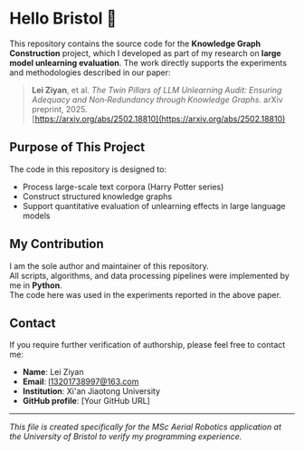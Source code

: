# Hello Bristol 👋

This repository contains the source code for the **Knowledge Graph Construction** project, which I developed as part of my research on **large model unlearning evaluation**. The work directly supports the experiments and methodologies described in our paper:

> **Lei Ziyan**, et al. *The Twin Pillars of LLM Unlearning Audit: Ensuring Adequacy and Non‑Redundancy through Knowledge Graphs*. arXiv preprint, 2025.  
> [https://arxiv.org/abs/2502.18810](https://arxiv.org/abs/2502.18810)

## Purpose of This Project
The code in this repository is designed to:
- Process large-scale text corpora (Harry Potter series)  
- Construct structured knowledge graphs  
- Support quantitative evaluation of unlearning effects in large language models

## My Contribution
I am the sole author and maintainer of this repository.  
All scripts, algorithms, and data processing pipelines were implemented by me in **Python**.  
The code here was used in the experiments reported in the above paper.

## Contact
If you require further verification of authorship, please feel free to contact me:

- **Name**: Lei Ziyan  
- **Email**: l13201738997@163.com  
- **Institution**: Xi'an Jiaotong University  
- **GitHub profile**: [Your GitHub URL]

---
*This file is created specifically for the MSc Aerial Robotics application at the University of Bristol to verify my programming experience.*
